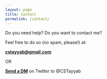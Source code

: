 ```yaml
---
layout: page
title: Contact
permalink: /contact/
---
```


Do you need help? Do you want to contact me?

Feel free to do so (no spam, please!) at:

**[cstayyab@gmail.com](mailto:cstayyab@gmail.com)**

OR

**[Send a DM](https://twitter.com/messages/compose?recipient_id=879196902)** on Twitter to @CSTayyab
